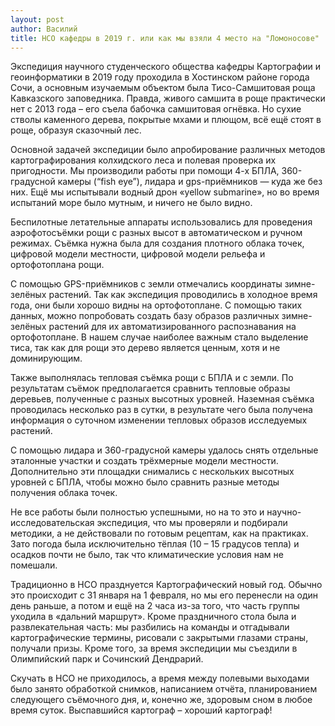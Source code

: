 ```yaml
---
layout: post
author: Василий
title: НСО кафедры в 2019 г. или как мы взяли 4 место на "Ломоносове"
---
```

Экспедиция научного студенческого общества кафедры Картографии и геоинформатики в 2019 году проходила в Хостинском районе города Сочи, а основным изучаемым объектом была Тисо-Самшитовая роща Кавказского заповедника. Правда, живого самшита в роще практически нет с 2013 года – его съела бабочка самшитовая огнёвка. Но сухие стволы каменного дерева, покрытые мхами и плющом, всё ещё стоят в роще, образуя сказочный лес.

Основной задачей экспедиции было апробирование различных методов картографирования колхидского леса и полевая проверка их пригодности. Мы производили работы при помощи 4-х БПЛА, 360-градусной камеры (“fish eye”), лидара и gps-приёмников — куда же без них. Ещё мы испытывали водный дрон «yellow submarine», но во время испытаний море было мутным, и ничего не было видно.

Беспилотные летательные аппараты использовались для проведения аэрофотосъёмки рощи с разных высот в автоматическом и ручном режимах. Съёмка нужна была для создания плотного облака точек, цифровой модели местности, цифровой модели рельефа и ортофотоплана рощи.

С помощью GPS-приёмников с земли отмечались координаты зимне-зелёных растений. Так как экспедиция проводились в холодное время года, они были хорошо видны на ортофотоплане. С помощью таких данных, можно попробовать создать базу образов различных зимне-зелёных растений для их автоматизированного распознавания на ортофотоплане. В нашем случае наиболее важным стало выделение тиса, так как для рощи это дерево является ценным, хотя и не доминирующим.

Также выполнялась тепловая съёмка рощи с БПЛА и с земли. По результатам съёмок предполагается сравнить тепловые образы деревьев, полученные с разных высотных уровней. Наземная съёмка проводилась несколько раз в сутки, в результате чего была получена информация о суточном изменении тепловых образов исследуемых растений.

С помощью лидара и 360-градусной камеры удалось снять отдельные эталонные участки и создать трёхмерные модели местности. Дополнительно эти площадки снимались с нескольких высотных уровней с БПЛА, чтобы можно было сравнить разные методы получения облака точек.

Не все работы были полностью успешными, но на то это и научно-исследовательская экспедиция, что мы проверяли и подбирали методики, а не действовали по готовым рецептам, как на практиках. Зато погода была исключительно тёплая (10 – 15 градусов тепла) и осадков почти не было, так что климатические условия нам не помешали.

Традиционно в НСО празднуется Картографический новый год. Обычно это происходит с 31 января на 1 февраля, но мы его перенесли на один день раньше, а потом и ещё на 2 часа из-за того, что часть группы уходила в «дальний маршрут». Кроме праздничного стола была и развлекательная часть: мы разбились на команды и отгадывали картографические термины, рисовали с закрытыми глазами страны, получали призы. Кроме того, за время экспедиции мы съездили в Олимпийский парк и Сочинский Дендрарий.

Скучать в НСО не приходилось, а время между полевыми выходами было занято обработкой снимков, написанием отчёта, планированием следующего съёмочного дня, и, конечно же, здоровым сном в любое время суток. Выспавшийся картограф – хороший картограф!